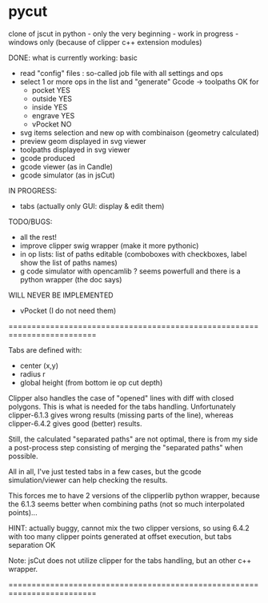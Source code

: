 # pycut
clone of jscut  in python - only the very beginning - work in progress - windows only (because of clipper c++ extension modules)


DONE: what is currently working: basic
- read "config" files : so-called job file with all settings and ops
- select 1 or more ops in the list and "generate" Gcode -> toolpaths OK for
   + pocket   YES
   + outside  YES
   + inside   YES
   + engrave  YES
   + vPocket   NO
- svg items selection and new op with combinaison (geometry calculated)
- preview geom displayed in svg viewer
- toolpaths displayed in svg viewer
- gcode produced
- gcode viewer (as in Candle)
- gcode simulator (as in jsCut)

IN PROGRESS:
- tabs (actually only GUI: display & edit them)

TODO/BUGS:
- all the rest!
- improve clipper swig wrapper (make it more pythonic)
- in op lists: list of paths editable (comboboxes with checkboxes, label show the list of paths names)
- g code simulator with opencamlib ? seems powerfull and there is a python wrapper (the doc says) 

WILL NEVER BE IMPLEMENTED
- vPocket (I do not need them)


=========================================================================

Tabs are defined with: 
  - center (x,y)
  - radius r
  - global height (from bottom ie op cut depth)
  
Clipper also handles the case of "opened" lines with diff with closed polygons.
This is what is needed for the tabs handling.
Unfortunately clipper-6.1.3 gives wrong results (missing parts of the line), 
whereas clipper-6.4.2 gives good (better) results.

Still, the calculated "separated paths" are not optimal, there is from my side
a post-process step consisting of merging the "separated paths" when possible.

All in all, I've just tested tabs in a few cases, but the gcode simulation/viewer
can help checking the results.

This forces me to have 2 versions of the clipperlib python wrapper, 
because the 6.1.3 seems better when combining paths (not so much interpolated points)...

HINT: actually buggy, cannot mix the two clipper versions, so using 6.4.2 with too many
clipper points generated at offset execution, but tabs separation OK

Note: jsCut does not utilize clipper for the tabs handling, 
but an other c++ wrapper. 

=========================================================================
